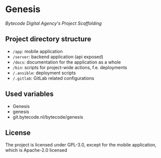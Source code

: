 # Genesis

_Bytecode Digital Agency's Project Scaffolding_

## Project directory structure

* `/app`: mobile application
* `/server`: backend application (api exposed)
* `/docs`: documentation for the application as a whole
* `/bin`: scripts for project-wide actions, f.e. deployments
* `/.ansible`: deployment scripts
* `/.gitlab`: GitLab related configurations

## Used variables

* Genesis
* genesis
* git.bytecode.nl/bytecode/genesis

## License

The project is licensed under GPL-3.0, except for the mobile application, which is Apache-2.0 licensed
